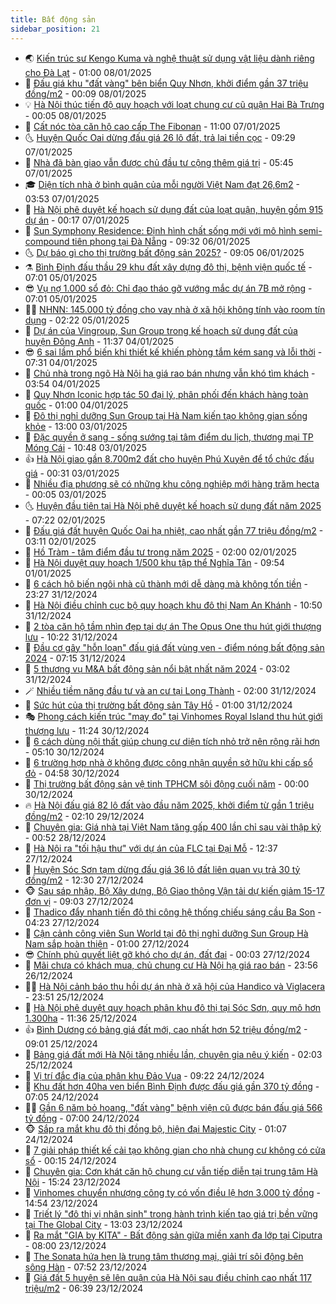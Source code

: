```yaml
---
title: Bất động sản
sidebar_position: 21
---
```


<!-- dantri-bat-dong-san:START -->
- 🌏 [Kiến trúc sư Kengo Kuma và nghệ thuật sử dụng vật liệu dành riêng cho Đà Lạt](https://dantri.com.vn/bat-dong-san/kien-truc-su-kengo-kuma-va-nghe-thuat-su-dung-vat-lieu-danh-rieng-cho-da-lat-20250106230431265.htm) - 01:00 08/01/2025
- 👹 [Đấu giá khu &quot;đất vàng&quot; bên biển Quy Nhơn, khởi điểm gần 37 triệu đồng/m2](https://dantri.com.vn/bat-dong-san/dau-gia-khu-dat-vang-ben-bien-quy-nhon-khoi-diem-gan-37-trieu-dongm2-20250107171253373.htm) - 00:09 08/01/2025
- 💡 [Hà Nội thúc tiến độ quy hoạch với loạt chung cư cũ quận Hai Bà Trưng](https://dantri.com.vn/bat-dong-san/ha-noi-thuc-tien-do-quy-hoach-voi-loat-chung-cu-cu-quan-hai-ba-trung-20250108014920642.htm) - 00:05 08/01/2025
- 🌋 [Cất nóc tòa căn hộ cao cấp The Fibonan](https://dantri.com.vn/bat-dong-san/cat-noc-toa-can-ho-cao-cap-the-fibonan-20250107174732598.htm) - 11:00 07/01/2025
- 🌜 [Huyện Quốc Oai dừng đấu giá 26 lô đất, trả lại tiền cọc](https://dantri.com.vn/bat-dong-san/huyen-quoc-oai-dung-dau-gia-26-lo-dat-tra-lai-tien-coc-20250107155205784.htm) - 09:29 07/01/2025
- 💃 [Nhà đã bàn giao vẫn được chủ đầu tư cộng thêm giá trị](https://dantri.com.vn/bat-dong-san/nha-da-ban-giao-van-duoc-chu-dau-tu-cong-them-gia-tri-20250107121722271.htm) - 05:45 07/01/2025
- 🎓 [Diện tích nhà ở bình quân của mỗi người Việt Nam đạt 26,6m2](https://dantri.com.vn/bat-dong-san/dien-tich-nha-o-binh-quan-cua-moi-nguoi-viet-nam-dat-266m2-20250107100723274.htm) - 03:53 07/01/2025
- 🌝 [Hà Nội phê duyệt kế hoạch sử dụng đất của loạt quận, huyện gồm 915 dự án](https://dantri.com.vn/bat-dong-san/ha-noi-phe-duyet-ke-hoach-su-dung-dat-cua-loat-quan-huyen-gom-915-du-an-20250107015016758.htm) - 00:17 07/01/2025
- 🧐 [Sun Symphony Residence: Định hình chất sống mới với mô hình semi-compound tiên phong tại Đà Nẵng](https://dantri.com.vn/bat-dong-san/sun-symphony-residence-dinh-hinh-chat-song-moi-voi-mo-hinh-semi-compound-tien-phong-tai-da-nang-20250106155507912.htm) - 09:32 06/01/2025
- 🌜 [Dự báo gì cho thị trường bất động sản 2025?](https://dantri.com.vn/bat-dong-san/du-bao-gi-cho-thi-truong-bat-dong-san-2025-20241230155916375.htm) - 09:05 06/01/2025
- ⚗️ [Bình Định đấu thầu 29 khu đất xây dựng đô thị, bệnh viện quốc tế](https://dantri.com.vn/bat-dong-san/binh-dinh-dau-thau-29-khu-dat-xay-dung-do-thi-benh-vien-quoc-te-20241231150118918.htm) - 07:01 05/01/2025
- 😎 [Vụ nợ 1.000 sổ đỏ: Chỉ đạo tháo gỡ vướng mắc dự án 7B mở rộng](https://dantri.com.vn/bat-dong-san/vu-no-1000-so-do-chi-dao-thao-go-vuong-mac-du-an-7b-mo-rong-20250104104015567.htm) - 07:01 05/01/2025
- 🧑‍🏫 [NHNN: 145.000 tỷ đồng cho vay nhà ở xã hội không tính vào room tín dụng](https://dantri.com.vn/bat-dong-san/nhnn-145000-ty-dong-cho-vay-nha-o-xa-hoi-khong-tinh-vao-room-tin-dung-20250104211410169.htm) - 02:22 05/01/2025
- 💪 [Dự án của Vingroup, Sun Group trong kế hoạch sử dụng đất của huyện Đông Anh](https://dantri.com.vn/bat-dong-san/du-an-cua-vingroup-sun-group-trong-ke-hoach-su-dung-dat-cua-huyen-dong-anh-20250104163753398.htm) - 11:37 04/01/2025
- 😎 [6 sai lầm phổ biến khi thiết kế khiến phòng tắm kém sang và lỗi thời](https://dantri.com.vn/bat-dong-san/6-sai-lam-pho-bien-khi-thiet-ke-khien-phong-tam-kem-sang-va-loi-thoi-20250103111012159.htm) - 07:31 04/01/2025
- 🧠 [Chủ nhà trong ngõ Hà Nội hạ giá rao bán nhưng vẫn khó tìm khách](https://dantri.com.vn/bat-dong-san/chu-nha-trong-ngo-ha-noi-ha-gia-rao-ban-nhung-van-kho-tim-khach-20250104012206952.htm) - 03:54 04/01/2025
- 🧰 [Quy Nhơn Iconic hợp tác 50 đại lý, phân phối đến khách hàng toàn quốc](https://dantri.com.vn/bat-dong-san/quy-nhon-iconic-hop-tac-50-dai-ly-phan-phoi-den-khach-hang-toan-quoc-20250103142114730.htm) - 01:00 04/01/2025
- 🤩 [Đô thị nghỉ dưỡng Sun Group tại Hà Nam kiến tạo không gian sống khỏe](https://dantri.com.vn/bat-dong-san/do-thi-nghi-duong-sun-group-tai-ha-nam-kien-tao-khong-gian-song-khoe-20250103181656988.htm) - 13:00 03/01/2025
- 🦆 [Đặc quyền ở sang - sống sướng tại tâm điểm du lịch, thương mại TP Móng Cái](https://dantri.com.vn/bat-dong-san/dac-quyen-o-sang-song-suong-tai-tam-diem-du-lich-thuong-mai-tp-mong-cai-20250103172106935.htm) - 10:48 03/01/2025
- 👍 [Hà Nội giao gần 8.700m2 đất cho huyện Phú Xuyên để tổ chức đấu giá](https://dantri.com.vn/bat-dong-san/ha-noi-giao-gan-8700m2-dat-cho-huyen-phu-xuyen-de-to-chuc-dau-gia-20250103010003184.htm) - 00:31 03/01/2025
- 🙉 [Nhiều địa phương sẽ có những khu công nghiệp mới hàng trăm hecta](https://dantri.com.vn/bat-dong-san/nhieu-dia-phuong-se-co-nhung-khu-cong-nghiep-moi-hang-tram-hecta-20250103062921282.htm) - 00:05 03/01/2025
- 🌜 [Huyện đầu tiên tại Hà Nội phê duyệt kế hoạch sử dụng đất năm 2025](https://dantri.com.vn/bat-dong-san/huyen-dau-tien-tai-ha-noi-phe-duyet-ke-hoach-su-dung-dat-nam-2025-20250102104946666.htm) - 07:22 02/01/2025
- 🌋 [Đấu giá đất huyện Quốc Oai hạ nhiệt, cao nhất gần 77 triệu đồng/m2](https://dantri.com.vn/bat-dong-san/dau-gia-dat-huyen-quoc-oai-ha-nhiet-cao-nhat-gan-77-trieu-dongm2-20250102083427964.htm) - 03:11 02/01/2025
- 🥰 [Hồ Tràm - tâm điểm đầu tư trong năm 2025](https://dantri.com.vn/bat-dong-san/ho-tram-tam-diem-dau-tu-trong-nam-2025-20250101195629043.htm) - 02:00 02/01/2025
- 💯 [Hà Nội duyệt quy hoạch 1/500 khu tập thể Nghĩa Tân](https://dantri.com.vn/bat-dong-san/ha-noi-duyet-quy-hoach-1500-khu-tap-the-nghia-tan-20250101164233337.htm) - 09:54 01/01/2025
- 🤩 [6 cách hô biến ngôi nhà cũ thành mới dễ dàng mà không tốn tiền](https://dantri.com.vn/bat-dong-san/6-cach-ho-bien-ngoi-nha-cu-thanh-moi-de-dang-ma-khong-ton-tien-20241231154055571.htm) - 23:27 31/12/2024
- 💄 [Hà Nội điều chỉnh cục bộ quy hoạch khu đô thị Nam An Khánh](https://dantri.com.vn/bat-dong-san/ha-noi-dieu-chinh-cuc-bo-quy-hoach-khu-do-thi-nam-an-khanh-20241231163208636.htm) - 10:50 31/12/2024
- 🦍 [2 tòa căn hộ tầm nhìn đẹp tại dự án The Opus One thu hút giới thượng lưu](https://dantri.com.vn/bat-dong-san/2-toa-can-ho-tam-nhin-dep-tai-du-an-the-opus-one-thu-hut-gioi-thuong-luu-20241231161505643.htm) - 10:22 31/12/2024
- 🎡 [Đầu cơ gây &quot;hỗn loạn&quot; đấu giá đất vùng ven - điểm nóng bất động sản 2024](https://dantri.com.vn/bat-dong-san/dau-co-gay-hon-loan-dau-gia-dat-vung-ven-diem-nong-bat-dong-san-2024-20241231034854072.htm) - 07:15 31/12/2024
- 🐎 [5 thương vụ M&amp;A bất động sản nổi bật nhất năm 2024](https://dantri.com.vn/bat-dong-san/5-thuong-vu-ma-bat-dong-san-noi-bat-nhat-nam-2024-20241230205036921.htm) - 03:02 31/12/2024
- 🪄 [Nhiều tiềm năng đầu tư và an cư tại Long Thành](https://dantri.com.vn/bat-dong-san/nhieu-tiem-nang-dau-tu-va-an-cu-tai-long-thanh-20241231085552452.htm) - 02:00 31/12/2024
- 💼 [Sức hút của thị trường bất động sản Tây Hồ](https://dantri.com.vn/bat-dong-san/suc-hut-cua-thi-truong-bat-dong-san-tay-ho-20241230223345827.htm) - 01:00 31/12/2024
- 🎭 [Phong cách kiến trúc &quot;may đo&quot; tại Vinhomes Royal Island thu hút giới thượng lưu](https://dantri.com.vn/bat-dong-san/phong-cach-kien-truc-may-do-tai-vinhomes-royal-island-thu-hut-gioi-thuong-luu-20241230181050341.htm) - 11:24 30/12/2024
- 🐻 [6 cách dùng nội thất giúp chung cư diện tích nhỏ trở nên rộng rãi hơn](https://dantri.com.vn/bat-dong-san/6-cach-dung-noi-that-giup-chung-cu-dien-tich-nho-tro-nen-rong-rai-hon-20241230104429300.htm) - 05:10 30/12/2024
- 💃 [6 trường hợp nhà ở không được công nhận quyền sở hữu khi cấp sổ đỏ](https://dantri.com.vn/bat-dong-san/6-truong-hop-nha-o-khong-duoc-cong-nhan-quyen-so-huu-khi-cap-so-do-20241230083852276.htm) - 04:58 30/12/2024
- 🦣 [Thị trường bất động sản vệ tinh TPHCM sôi động cuối năm](https://dantri.com.vn/bat-dong-san/thi-truong-bat-dong-san-ve-tinh-tphcm-soi-dong-cuoi-nam-20241229115007552.htm) - 00:00 30/12/2024
- 🔥 [Hà Nội đấu giá 82 lô đất vào đầu năm 2025, khởi điểm từ gần 1 triệu đồng/m2](https://dantri.com.vn/bat-dong-san/ha-noi-dau-gia-82-lo-dat-vao-dau-nam-2025-khoi-diem-tu-gan-1-trieu-dongm2-20241229030137323.htm) - 02:10 29/12/2024
- 🤩 [Chuyên gia: Giá nhà tại Việt Nam tăng gấp 400 lần chỉ sau vài thập kỷ](https://dantri.com.vn/bat-dong-san/chuyen-gia-gia-nha-tai-viet-nam-tang-gap-400-lan-chi-sau-vai-thap-ky-20241227222804301.htm) - 00:52 28/12/2024
- 🥳 [Hà Nội ra &quot;tối hậu thư&quot; với dự án của FLC tại Đại Mỗ](https://dantri.com.vn/bat-dong-san/ha-noi-ra-toi-hau-thu-voi-du-an-cua-flc-tai-dai-mo-20241227171719379.htm) - 12:37 27/12/2024
- 🤗 [Huyện Sóc Sơn tạm dừng đấu giá 36 lô đất liên quan vụ trả 30 tỷ đồng/m2](https://dantri.com.vn/bat-dong-san/huyen-soc-son-tam-dung-dau-gia-36-lo-dat-lien-quan-vu-tra-30-ty-dongm2-20241227185718495.htm) - 12:30 27/12/2024
- 🐵 [Sau sáp nhập, Bộ Xây dựng, Bộ Giao thông Vận tải dự kiến giảm 15-17 đơn vị](https://dantri.com.vn/bat-dong-san/sau-sap-nhap-bo-xay-dung-bo-giao-thong-van-tai-du-kien-giam-15-17-don-vi-20241227150946053.htm) - 09:03 27/12/2024
- 🤖 [Thadico đẩy nhanh tiến độ thi công hệ thống chiếu sáng cầu Ba Son](https://dantri.com.vn/bat-dong-san/thadico-day-nhanh-tien-do-thi-cong-he-thong-chieu-sang-cau-ba-son-20241227111834262.htm) - 04:23 27/12/2024
- 👺 [Cận cảnh công viên Sun World tại đô thị nghỉ dưỡng Sun Group Hà Nam sắp hoàn thiện](https://dantri.com.vn/bat-dong-san/can-canh-cong-vien-sun-world-tai-do-thi-nghi-duong-sun-group-ha-nam-sap-hoan-thien-20241226212343854.htm) - 01:00 27/12/2024
- 😎 [Chính phủ quyết liệt gỡ khó cho dự án, đất đai](https://dantri.com.vn/bat-dong-san/chinh-phu-quyet-liet-go-kho-cho-du-an-dat-dai-20241227014131579.htm) - 00:03 27/12/2024
- 🤠 [Mãi chưa có khách mua, chủ chung cư Hà Nội hạ giá rao bán](https://dantri.com.vn/bat-dong-san/mai-chua-co-khach-mua-chu-chung-cu-ha-noi-ha-gia-rao-ban-20241227002025064.htm) - 23:56 26/12/2024
- 👨‍🏫 [Hà Nội cảnh báo thu hồi dự án nhà ở xã hội của Handico và Viglacera](https://dantri.com.vn/bat-dong-san/ha-noi-canh-bao-thu-hoi-du-an-nha-o-xa-hoi-cua-handico-va-viglacera-20241226022520834.htm) - 23:51 25/12/2024
- 🧰 [Hà Nội phê duyệt quy hoạch phân khu đô thị tại Sóc Sơn, quy mô hơn 1.300ha](https://dantri.com.vn/bat-dong-san/ha-noi-phe-duyet-quy-hoach-phan-khu-do-thi-tai-soc-son-quy-mo-hon-1300ha-20241225174813853.htm) - 11:36 25/12/2024
- 👍 [Bình Dương có bảng giá đất mới, cao nhất hơn 52 triệu đồng/m2](https://dantri.com.vn/bat-dong-san/binh-duong-co-bang-gia-dat-moi-cao-nhat-hon-52-trieu-dongm2-20241225144022116.htm) - 09:01 25/12/2024
- 🌈 [Bảng giá đất mới Hà Nội tăng nhiều lần, chuyên gia nêu ý kiến](https://dantri.com.vn/bat-dong-san/bang-gia-dat-moi-ha-noi-tang-nhieu-lan-chuyen-gia-neu-y-kien-20241225021603781.htm) - 02:03 25/12/2024
- 🐲 [Vị trí đắc địa của phân khu Đảo Vua](https://dantri.com.vn/bat-dong-san/vi-tri-dac-dia-cua-phan-khu-dao-vua-20241224161121238.htm) - 09:22 24/12/2024
- 💄 [Khu đất hơn 40ha ven biển Bình Định được đấu giá gần 370 tỷ đồng](https://dantri.com.vn/bat-dong-san/khu-dat-hon-40ha-ven-bien-binh-dinh-duoc-dau-gia-gan-370-ty-dong-20241223155023412.htm) - 07:05 24/12/2024
- 👨‍🏫 [Gần 6 năm bỏ hoang, &quot;đất vàng&quot; bệnh viện cũ được bán đấu giá 566 tỷ đồng](https://dantri.com.vn/bat-dong-san/gan-6-nam-bo-hoang-dat-vang-benh-vien-cu-duoc-ban-dau-gia-566-ty-dong-20241224124326773.htm) - 07:00 24/12/2024
- 🐵 [Sắp ra mắt khu đô thị đồng bộ, hiện đại Majestic City](https://dantri.com.vn/bat-dong-san/sap-ra-mat-khu-do-thi-dong-bo-hien-dai-majestic-city-20241224080447047.htm) - 01:07 24/12/2024
- 🎉 [7 giải pháp thiết kế cải tạo không gian cho nhà chung cư không có cửa sổ](https://dantri.com.vn/bat-dong-san/7-giai-phap-thiet-ke-cai-tao-khong-gian-cho-nha-chung-cu-khong-co-cua-so-20241223120208772.htm) - 00:15 24/12/2024
- 💫 [Chuyên gia: Cơn khát căn hộ chung cư vẫn tiếp diễn tại trung tâm Hà Nội](https://dantri.com.vn/bat-dong-san/chuyen-gia-con-khat-can-ho-chung-cu-van-tiep-dien-tai-trung-tam-ha-noi-20241223202139622.htm) - 15:24 23/12/2024
- 🦄 [Vinhomes chuyển nhượng công ty có vốn điều lệ hơn 3.000 tỷ đồng](https://dantri.com.vn/bat-dong-san/vinhomes-chuyen-nhuong-cong-ty-co-von-dieu-le-hon-3000-ty-dong-20241223210121628.htm) - 14:54 23/12/2024
- 🌮 [Triết lý &quot;đô thị vị nhân sinh&quot; trong hành trình kiến tạo giá trị bền vững tại The Global City](https://dantri.com.vn/bat-dong-san/triet-ly-do-thi-vi-nhan-sinh-trong-hanh-trinh-kien-tao-gia-tri-ben-vung-tai-the-global-city-20241223195913681.htm) - 13:03 23/12/2024
- 💯 [Ra mắt &quot;GIA by KITA&quot; - Bất động sản giữa miền xanh đa lớp tại Ciputra](https://dantri.com.vn/bat-dong-san/ra-mat-gia-by-kita-bat-dong-san-giua-mien-xanh-da-lop-tai-ciputra-20241223143953903.htm) - 08:00 23/12/2024
- 🌊 [The Sonata hứa hẹn là trung tâm thương mại, giải trí sôi động bên sông Hàn](https://dantri.com.vn/bat-dong-san/the-sonata-hua-hen-la-trung-tam-thuong-mai-giai-tri-soi-dong-ben-song-han-20241223144602856.htm) - 07:52 23/12/2024
- 🤖 [Giá đất 5 huyện sẽ lên quận của Hà Nội sau điều chỉnh cao nhất 117 triệu/m2](https://dantri.com.vn/bat-dong-san/gia-dat-5-huyen-se-len-quan-cua-ha-noi-sau-dieu-chinh-cao-nhat-117-trieum2-20241223121059965.htm) - 06:39 23/12/2024<!-- dantri-bat-dong-san:END -->
